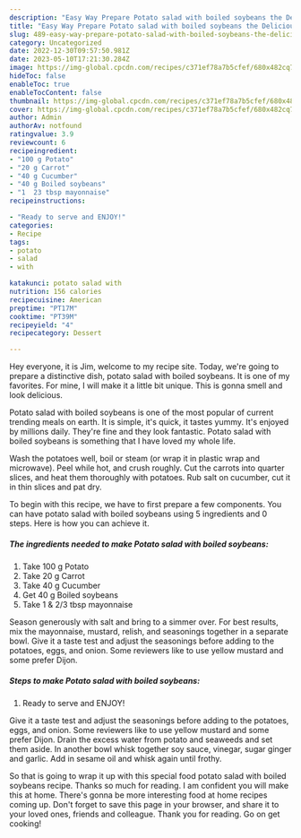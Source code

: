 ```yaml
---
description: "Easy Way Prepare Potato salad with boiled soybeans the Delicious"
title: "Easy Way Prepare Potato salad with boiled soybeans the Delicious"
slug: 489-easy-way-prepare-potato-salad-with-boiled-soybeans-the-delicious
category: Uncategorized
date: 2022-12-30T09:57:50.981Z
date: 2023-05-10T17:21:30.284Z
image: https://img-global.cpcdn.com/recipes/c371ef78a7b5cfef/680x482cq70/potato-salad-with-boiled-soybeans-recipe-main-photo.jpg
hideToc: false
enableToc: true
enableTocContent: false
thumbnail: https://img-global.cpcdn.com/recipes/c371ef78a7b5cfef/680x482cq70/potato-salad-with-boiled-soybeans-recipe-main-photo.jpg
cover: https://img-global.cpcdn.com/recipes/c371ef78a7b5cfef/680x482cq70/potato-salad-with-boiled-soybeans-recipe-main-photo.jpg
author: Admin
authorAv: notfound
ratingvalue: 3.9
reviewcount: 6
recipeingredient:
- "100 g Potato"
- "20 g Carrot"
- "40 g Cucumber"
- "40 g Boiled soybeans"
- "1  23 tbsp mayonnaise"
recipeinstructions:

- "Ready to serve and ENJOY!"
categories:
- Recipe
tags:
- potato
- salad
- with

katakunci: potato salad with 
nutrition: 156 calories
recipecuisine: American
preptime: "PT17M"
cooktime: "PT39M"
recipeyield: "4"
recipecategory: Dessert

---
```



Hey everyone, it is Jim, welcome to my recipe site. Today, we're going to prepare a distinctive dish, potato salad with boiled soybeans. It is one of my favorites. For mine, I will make it a little bit unique. This is gonna smell and look delicious.

Potato salad with boiled soybeans is one of the most popular of current trending meals on earth. It is simple, it's quick, it tastes yummy. It's enjoyed by millions daily. They're fine and they look fantastic. Potato salad with boiled soybeans is something that I have loved my whole life.

Wash the potatoes well, boil or steam (or wrap it in plastic wrap and microwave). Peel while hot, and crush roughly. Cut the carrots into quarter slices, and heat them thoroughly with potatoes. Rub salt on cucumber, cut it in thin slices and pat dry.


To begin with this recipe, we have to first prepare a few components. You can have potato salad with boiled soybeans using 5 ingredients and 0 steps. Here is how you can achieve it.

<!--inarticleads1-->

##### The ingredients needed to make Potato salad with boiled soybeans:

1. Take 100 g Potato
1. Take 20 g Carrot
1. Take 40 g Cucumber
1. Get 40 g Boiled soybeans
1. Take 1 &amp; 2/3 tbsp mayonnaise


Season generously with salt and bring to a simmer over. For best results, mix the mayonnaise, mustard, relish, and seasonings together in a separate bowl. Give it a taste test and adjust the seasonings before adding to the potatoes, eggs, and onion. Some reviewers like to use yellow mustard and some prefer Dijon. 

<!--inarticleads2-->

##### Steps to make Potato salad with boiled soybeans:


1. Ready to serve and ENJOY!

Give it a taste test and adjust the seasonings before adding to the potatoes, eggs, and onion. Some reviewers like to use yellow mustard and some prefer Dijon. Drain the excess water from potato and seaweeds and set them aside. In another bowl whisk together soy sauce, vinegar, sugar ginger and garlic. Add in sesame oil and whisk again until frothy. 

So that is going to wrap it up with this special food potato salad with boiled soybeans recipe. Thanks so much for reading. I am confident you will make this at home. There's gonna be more interesting food at home recipes coming up. Don't forget to save this page in your browser, and share it to your loved ones, friends and colleague. Thank you for reading. Go on get cooking!
